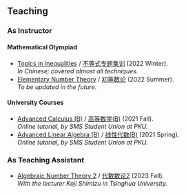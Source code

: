 ## Teaching

### As Instructor

#### Mathematical Olympiad
- [Topics in Inequalities](./ineq/ineq.md) / [不等式专题集训](./ineq/ineq.md) (2022 Winter). <br/>
  _In Chinese; covered almost all techniques._
- [Elementary Number Theory](./imont/imont.md) / [初等数论](./imont/imont.md) (2022 Summer). <br/>
  _To be updated in the future._

#### University Courses
- [Advanced Calculus (B)](./cal2021/cal2021.md) / [高等数学(B)](./cal2021/cal2021.md) (2021 Fall). <br/>
  _Online tutorial, by SMS Student Union at PKU._
- [Advanced Linear Algebra (B)]() / [线性代数(B)]() (2021 Spring). <br/>
  _Online tutorial, by SMS Student Union at PKU._


### As Teaching Assistant

- [Algebraic Number Theory 2](./ANT2-2023Fall/ANT2-2023Fall.md) / [代数数论2](./ANT2-2023Fall/ANT2-2023Fall.md) (2023 Fall). <br/>
  _With the lecturer Koji Shimizu in Tsinghua University._



